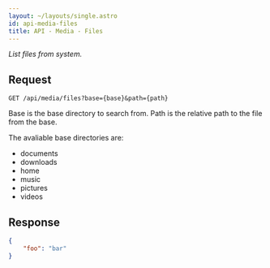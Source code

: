 ```yaml
---
layout: ~/layouts/single.astro
id: api-media-files
title: API - Media - Files
---
```


_List files from system._

## Request

```http
GET /api/media/files?base={base}&path={path}
```

Base is the base directory to search from. Path is the relative path to the file from the base.

The avaliable base directories are:

- documents
- downloads
- home
- music
- pictures
- videos

## Response

```json
{
    "foo": "bar"
}
```
